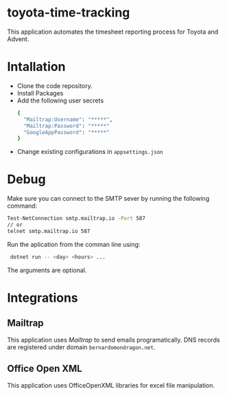 # toyota-time-tracking
This application automates the timesheet reporting process for Toyota and Advent.

# Intallation
- Clone the code repository.
- Install Packages
- Add the following user secrets
	```bash
	{
	  "Mailtrap:Username": "*****",
	  "Mailtrap:Password": "*****"
	  "GoogleAppPassword": "*****"
	}
	```
- Change existing configurations in `appsettings.json`

# Debug

Make sure you can connect to the SMTP sever by running the following command:
```bash
Test-NetConnection smtp.mailtrap.io -Port 587
// or
telnet smtp.mailtrap.io 587
```

Run the aplication from the comman line using:
```bash
 dotnet run -- <day> <hours> ...
 ```
 The arguments are optional.

# Integrations

## Mailtrap
This application uses *Mailtrap* to send emails programatically.
DNS records are registered under domain `bernardomondragon.net`.

## Office Open XML
This application uses OfficeOpenXML libraries for excel file manipulation.
